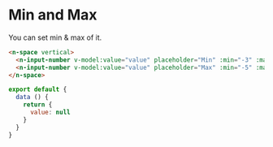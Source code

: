 # Min and Max

You can set min & max of it.

```html
<n-space vertical>
  <n-input-number v-model:value="value" placeholder="Min" :min="-3" :max="5" />
  <n-input-number v-model:value="value" placeholder="Max" :min="-5" :max="3" />
</n-space>
```

```js
export default {
  data () {
    return {
      value: null
    }
  }
}
```

